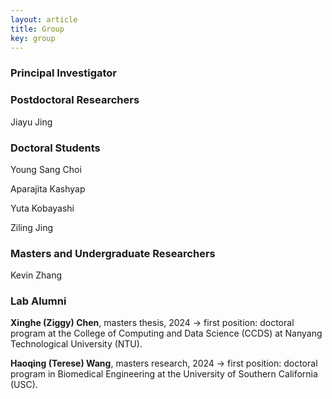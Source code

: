 ```yaml
---
layout: article
title: Group
key: group
---
```


### Principal Investigator



### Postdoctoral Researchers

Jiayu Jing


### Doctoral Students

Young Sang Choi

Aparajita Kashyap

Yuta Kobayashi

Ziling Jing

### Masters and Undergraduate Researchers

Kevin Zhang

### Lab Alumni

**Xinghe (Ziggy) Chen**, masters thesis, 2024 &#8594; first position: doctoral program at the College of Computing and Data Science (CCDS) at Nanyang Technological University (NTU).

**Haoqing (Terese) Wang**, masters research, 2024 &#8594; first position: doctoral program in Biomedical Engineering at the University of Southern California (USC).